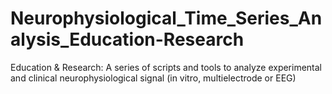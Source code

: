 # Neurophysiological_Time_Series_Analysis_Education-Research
Education & Research: A series of scripts and tools to analyze experimental and clinical neurophysiological signal (in vitro, multielectrode or EEG) 
